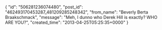  {
   "id": "506281236074480",
   "post_id": "462493170453287_481209285248342",
   "from_name": "Beverly Berta Braakschmack",
   "message": "Meh, I dunno who Derek Hill is exactly? WHO ARE YOU?",
   "created_time": "2013-04-25T05:25:35+0000"
 }
